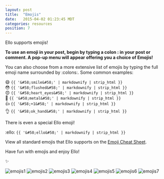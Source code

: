 ```yaml
---
layout: post
title:  "Emojis"
date:   2015-04-02 01:23:45 MDT
categories: resources
position: 7
---
```

Ello supports emojis!

**To use an emoji in your post, begin by typing a colon : in your post or comment. A pop-up menu will appear offering you a choice of Emojis!**

You can also choose from a more extensive list of emojis by typing the full emoji name surrounded by :colons:. Some common examples:

:smile: `{{ '&#58;smile&#58;' | markdownify | strip_html }}`  
:flushed: `{{ '&#58;flushed&#58;' | markdownify | strip_html }}`  
:heart_eyes: `{{ '&#58;heart_eyes&#58;' | markdownify | strip_html }}`  
:metal: `{{ '&#58;metal&#58;' | markdownify | strip_html }}`  
:+1: `{{ '&#58;+1&#58;' | markdownify | strip_html }}`  
:ok_hand: `{{ '&#58;ok_hand&#58;' | markdownify | strip_html }}`  

There is even a special Ello emoji!

:ello: `{{ '&#58;ello&#58;' | markdownify | strip_html }}`

View all standard emojis that Ello supports on the [Emoji Cheat Sheet](http://www.emoji-cheat-sheet.com/).

Have fun with emojis and enjoy Ello!

:sparkles:


![emojis1](https://d1qqdyhbrvi5gr.cloudfront.net/uploads/asset/attachment/6193/ello-optimized-075cc790.jpg)
![emojis2](https://d1qqdyhbrvi5gr.cloudfront.net/uploads/asset/attachment/6194/ello-optimized-3a6eb13a.jpg)
![emojis3](https://d1qqdyhbrvi5gr.cloudfront.net/uploads/asset/attachment/6195/ello-optimized-cad0a543.jpg)
![emojis4](https://d1qqdyhbrvi5gr.cloudfront.net/uploads/asset/attachment/6196/ello-optimized-05a8bcba.jpg)
![emojis5](https://d1qqdyhbrvi5gr.cloudfront.net/uploads/asset/attachment/6197/ello-optimized-cace4db0.jpg)
![emojis6](https://d1qqdyhbrvi5gr.cloudfront.net/uploads/asset/attachment/6198/ello-optimized-114c33b7.jpg)
![emojis7](https://d1qqdyhbrvi5gr.cloudfront.net/uploads/asset/attachment/6199/ello-optimized-a27231a6.jpg)
